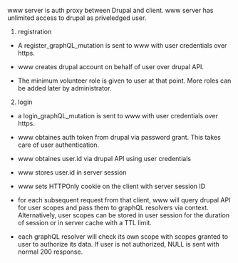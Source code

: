 www server is auth proxy between Drupal and client. www server has unlimited access to drupal as priveledged user.
1. registration
  * A register_graphQL_mutation is sent to www with user credentials over https. 
  
  * www creates drupal account on behalf of user 
over drupal API. 

  * The minimum volunteer role is given to user at that point. More roles can be added later by administrator.
  
2. login
  * a login_graphQL_mutation is sent to www with user credentials over https. 
  
  * www obtaines auth token from drupal via password grant. This takes care of user authentication.
  
  * www obtaines user.id via drupal API using user credentials
  
  * www stores user.id in server session
  
  * www sets HTTPOnly cookie on the client with server session ID
  
  * for each subsequent request from that client, www will query drupal API for user scopes and pass them to graphQL resolvers
  via context. Alternatively, user scopes can be stored in user session for the duration of session or in server cache with a TTL limit.
  
  * each graphQL resolver will check its own scope with scopes granted to user to authorize its data. If user is not authorized, NULL is sent with normal 200 response.

